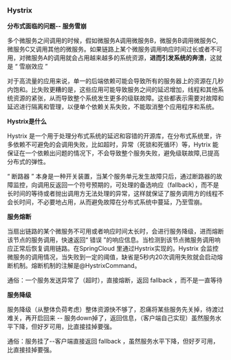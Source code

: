 ### Hystrix 

**分布式面临的问题-- 服务雪崩**

多个微服务之间调用的时候，假如微服务A调用微服务B，微服务B调用微服务C, 微服务C又调用其他的微服务。如果链路上某个微服务调用响应时间过长或者不可用，对微服务A的调用就会占用越来越多的系统资源，**进而引发系统的奔溃**，这就是 “ 雪崩效应 ”

对于高流量的应用来说，单一的后端依赖可能会导致所有的服务器上的资源在几秒内饱和。比失败更糟的是，这些应用可能导致服务之间的延迟增加，线程和其他系统资源的紧张，从而导致整个系统发生更多的级联故障。这些都表示需要对故障和延迟进行隔离和管理，以便单个依赖关系失败，不能取消整个应用程序和系统。

**Hystrix是什么**

Hystrix 是一个用于处理分布式系统的延迟和容错的开源库，在分布式系统里，许多依赖不可避免的会调用失败，比如超时，异常（死锁和死循环）等，Hytrix 能保证在一个依赖出问题的情况下，不会导致整个服务失败，避免级联故障,已提高分布式的弹性。

“ 断路器 ” 本身是一种开关装置，当某个服务单元发生故障只后，通过断路器的故障监控，向调用反返回一个符号预期的，可处理的备选响应（fallback），而不是长时间的等待或者抛出调用方无法处理的异常，这样就保证了服务调用方的线程不会长时间，不必要地占用，从而避免故障在分布式系统中蔓延，乃至雪崩。

**服务熔断**

当扇出链路的某个微服务不可用或者响应时间太长时，会进行服务降级，进而熔断该节点的服务调用，快速返回“ 错误 ”的响应信息。当检测到该节点微服务调用响应正常后恢复调用链路。在SpringCloud 里通过Hystrix实现的。Hystrix 会监控微服务的调用情况，当失败到一定的阈值，缺省是5秒内20次调用失败就会启动熔断机制。熔断机制的注解是@HystrixCommand。

通俗：一个服务发送异常了（超时），直接熔断，返回 fallback ，而不是一直等待

**服务降级**

服务降级（从整体负荷考虑）整体资源快不够了，忍痛将某些服务先关掉，待渡过难关，再开启回来 -- 服务down掉了，返回信息，（客户端自己实现）虽然服务水平下降，但好歹可用，比直接挂掉要强。

通俗：服务挂了--客户端直接返回 fallback ，虽然服务水平下降，但好歹可用，比直接挂掉要强。







